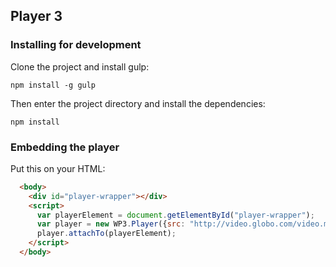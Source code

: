 ## Player 3

### Installing for development

Clone the project and install gulp:

`npm install -g gulp`

Then enter the project directory and install the dependencies:

`npm install`


### Embedding the player

Put this on your HTML:

```html
  <body>
    <div id="player-wrapper"></div>
    <script>
      var playerElement = document.getElementById("player-wrapper");
      var player = new WP3.Player({src: "http://video.globo.com/video.mp4"});
      player.attachTo(playerElement);
    </script>
  </body>
```
